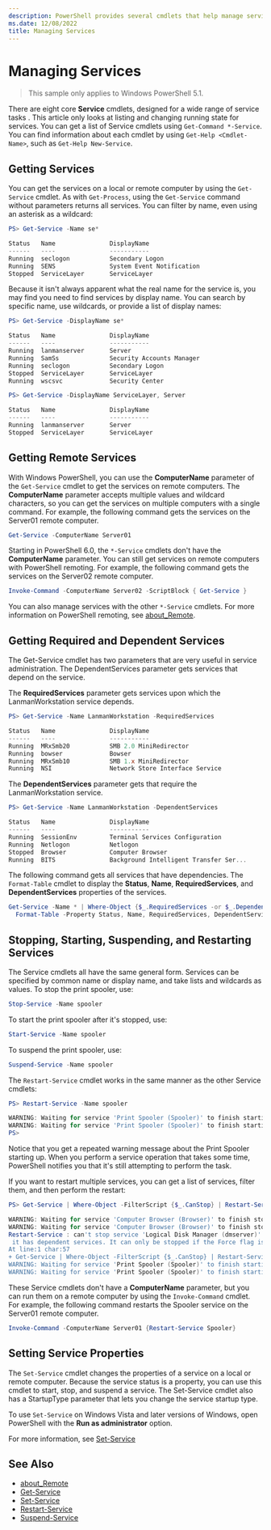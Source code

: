 ```yaml
---
description: PowerShell provides several cmdlets that help manage services on local and remote computers.
ms.date: 12/08/2022
title: Managing Services
---
```

# Managing Services

> This sample only applies to Windows PowerShell 5.1.

There are eight core **Service** cmdlets, designed for a wide range of service tasks . This article
only looks at listing and changing running state for services. You can get a list of Service cmdlets
using `Get-Command *-Service`. You can find information about each cmdlet by using
`Get-Help <Cmdlet-Name>`, such as `Get-Help New-Service`.

## Getting Services

You can get the services on a local or remote computer by using the `Get-Service` cmdlet. As with
`Get-Process`, using the `Get-Service` command without parameters returns all services. You can
filter by name, even using an asterisk as a wildcard:

```powershell
PS> Get-Service -Name se*

Status   Name               DisplayName
------   ----               -----------
Running  seclogon           Secondary Logon
Running  SENS               System Event Notification
Stopped  ServiceLayer       ServiceLayer
```

Because it isn't always apparent what the real name for the service is, you may find you need to
find services by display name. You can search by specific name, use wildcards, or provide a list of
display names:

```powershell
PS> Get-Service -DisplayName se*

Status   Name               DisplayName
------   ----               -----------
Running  lanmanserver       Server
Running  SamSs              Security Accounts Manager
Running  seclogon           Secondary Logon
Stopped  ServiceLayer       ServiceLayer
Running  wscsvc             Security Center

PS> Get-Service -DisplayName ServiceLayer, Server

Status   Name               DisplayName
------   ----               -----------
Running  lanmanserver       Server
Stopped  ServiceLayer       ServiceLayer
```

## Getting Remote Services

With Windows PowerShell, you can use the **ComputerName** parameter of the `Get-Service` cmdlet to
get the services on remote computers. The **ComputerName** parameter accepts multiple values and
wildcard characters, so you can get the services on multiple computers with a single command. For
example, the following command gets the services on the Server01 remote computer.

```powershell
Get-Service -ComputerName Server01
```

Starting in PowerShell 6.0, the `*-Service` cmdlets don't have the **ComputerName** parameter. You
can still get services on remote computers with PowerShell remoting. For example, the following
command gets the services on the Server02 remote computer.

```powershell
Invoke-Command -ComputerName Server02 -ScriptBlock { Get-Service }
```

You can also manage services with the other `*-Service` cmdlets. For more information on PowerShell
remoting, see [about_Remote][01].

## Getting Required and Dependent Services

The Get-Service cmdlet has two parameters that are very useful in service administration. The
DependentServices parameter gets services that depend on the service.

The **RequiredServices** parameter gets services upon which the LanmanWorkstation service depends.

```powershell
PS> Get-Service -Name LanmanWorkstation -RequiredServices

Status   Name               DisplayName
------   ----               -----------
Running  MRxSmb20           SMB 2.0 MiniRedirector
Running  bowser             Bowser
Running  MRxSmb10           SMB 1.x MiniRedirector
Running  NSI                Network Store Interface Service
```

The **DependentServices** parameter gets that require the LanmanWorkstation service.

```powershell
PS> Get-Service -Name LanmanWorkstation -DependentServices

Status   Name               DisplayName
------   ----               -----------
Running  SessionEnv         Terminal Services Configuration
Running  Netlogon           Netlogon
Stopped  Browser            Computer Browser
Running  BITS               Background Intelligent Transfer Ser...
```

The following command gets all services that have dependencies. The `Format-Table` cmdlet to display
the **Status**, **Name**, **RequiredServices**, and **DependentServices** properties of the
services.

```powershell
Get-Service -Name * | Where-Object {$_.RequiredServices -or $_.DependentServices} |
  Format-Table -Property Status, Name, RequiredServices, DependentServices -auto
```

## Stopping, Starting, Suspending, and Restarting Services

The Service cmdlets all have the same general form. Services can be specified by common name or
display name, and take lists and wildcards as values. To stop the print spooler, use:

```powershell
Stop-Service -Name spooler
```

To start the print spooler after it's stopped, use:

```powershell
Start-Service -Name spooler
```

To suspend the print spooler, use:

```powershell
Suspend-Service -Name spooler
```

The `Restart-Service` cmdlet works in the same manner as the other Service cmdlets:

```powershell
PS> Restart-Service -Name spooler

WARNING: Waiting for service 'Print Spooler (Spooler)' to finish starting...
WARNING: Waiting for service 'Print Spooler (Spooler)' to finish starting...
PS>
```

Notice that you get a repeated warning message about the Print Spooler starting up. When you perform
a service operation that takes some time, PowerShell notifies you that it's still attempting to
perform the task.

If you want to restart multiple services, you can get a list of services, filter them, and then
perform the restart:

```powershell
PS> Get-Service | Where-Object -FilterScript {$_.CanStop} | Restart-Service

WARNING: Waiting for service 'Computer Browser (Browser)' to finish stopping...
WARNING: Waiting for service 'Computer Browser (Browser)' to finish stopping...
Restart-Service : can't stop service 'Logical Disk Manager (dmserver)' because
 it has dependent services. It can only be stopped if the Force flag is set.
At line:1 char:57
+ Get-Service | Where-Object -FilterScript {$_.CanStop} | Restart-Service <<<<
WARNING: Waiting for service 'Print Spooler (Spooler)' to finish starting...
WARNING: Waiting for service 'Print Spooler (Spooler)' to finish starting...
```

These Service cmdlets don't have a **ComputerName** parameter, but you can run them on a remote
computer by using the `Invoke-Command` cmdlet. For example, the following command restarts the
Spooler service on the Server01 remote computer.

```powershell
Invoke-Command -ComputerName Server01 {Restart-Service Spooler}
```

## Setting Service Properties

The `Set-Service` cmdlet changes the properties of a service on a local or remote computer. Because
the service status is a property, you can use this cmdlet to start, stop, and suspend a service.
The Set-Service cmdlet also has a StartupType parameter that lets you change the service startup
type.

To use `Set-Service` on Windows Vista and later versions of Windows, open PowerShell with the **Run
as administrator** option.

For more information, see [Set-Service][04]

## See Also

- [about_Remote][01]
- [Get-Service][02]
- [Set-Service][04]
- [Restart-Service][03]
- [Suspend-Service][05]

<!-- link references -->
[01]: /powershell/module/Microsoft.PowerShell.Core/about/about_Remote
[02]: /powershell/module/Microsoft.PowerShell.Management/get-service
[03]: /powershell/module/Microsoft.PowerShell.Management/restart-service
[04]: /powershell/module/Microsoft.PowerShell.Management/set-service
[05]: /powershell/module/Microsoft.PowerShell.Management/suspend-service
